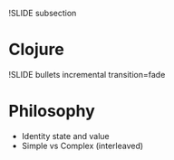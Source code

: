 !SLIDE subsection

# Clojure

!SLIDE bullets incremental transition=fade

# Philosophy

* Identity state and value
* Simple vs Complex (interleaved)



